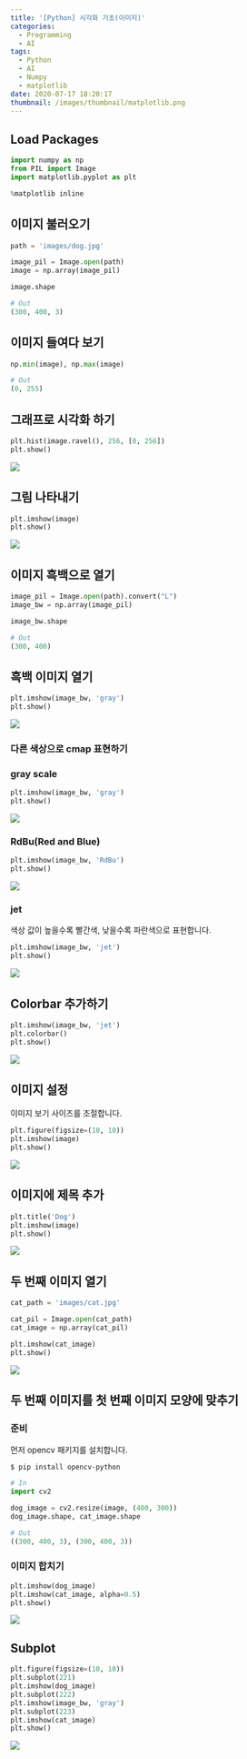 ```yaml
---
title: '[Python] 시각화 기초(이미지)'
categories:
  - Programming
  - AI
tags:
  - Python
  - AI
  - Numpy
  - matplotlib
date: 2020-07-17 18:20:17
thumbnail: /images/thumbnail/matplotlib.png
---
```


## Load Packages

```python
import numpy as np
from PIL import Image
import matplotlib.pyplot as plt

%matplotlib inline
```

## 이미지 불러오기

```python
path = 'images/dog.jpg'

image_pil = Image.open(path)
image = np.array(image_pil)

image.shape

# Out
(300, 400, 3)
```

## 이미지 들여다 보기

```python
np.min(image), np.max(image)

# Out
(0, 255)
```

## 그래프로 시각화 하기

```python
plt.hist(image.ravel(), 256, [0, 256])
plt.show()
```

![](/images/ai/image/1.png)

## 그림 나타내기

```python
plt.imshow(image)
plt.show()
```

![](/images/ai/image/2.png)

## 이미지 흑백으로 열기

```python
image_pil = Image.open(path).convert("L")
image_bw = np.array(image_pil)

image_bw.shape

# Out
(300, 400)
```

## 흑백 이미지 열기

```python
plt.imshow(image_bw, 'gray')
plt.show()
```

![](/images/ai/image/3.png)

### 다른 색상으로 cmap 표현하기

### gray scale

```python
plt.imshow(image_bw, 'gray')
plt.show()
```

![](/images/ai/image/3.png)

### RdBu(Red and Blue)

```python
plt.imshow(image_bw, 'RdBu')
plt.show()
```

![](/images/ai/image/4.png)

### jet

색상 값이 높을수록 빨간색, 낮을수록 파란색으로 표현합니다.

```python
plt.imshow(image_bw, 'jet')
plt.show()
```

![](/images/ai/image/5.png)

## Colorbar 추가하기

```python
plt.imshow(image_bw, 'jet')
plt.colorbar()
plt.show()
```

![](/images/ai/image/6.png)

## 이미지 설정

이미지 보기 사이즈를 조절합니다.

```python
plt.figure(figsize=(10, 10))
plt.imshow(image)
plt.show()
```

![](/images/ai/image/7.png)

## 이미지에 제목 추가

```python
plt.title('Dog')
plt.imshow(image)
plt.show()
```

![](/images/ai/image/8.png)

## 두 번째 이미지 열기

```python
cat_path = 'images/cat.jpg'

cat_pil = Image.open(cat_path)
cat_image = np.array(cat_pil)

plt.imshow(cat_image)
plt.show()
```

![](/images/ai/image/9.png)

## 두 번째 이미지를 첫 번째 이미지 모양에 맞추기

### 준비

먼저 opencv 패키지를 설치합니다.

```shell
$ pip install opencv-python
```

```python
# In
import cv2

dog_image = cv2.resize(image, (400, 300))
dog_image.shape, cat_image.shape

# Out
((300, 400, 3), (300, 400, 3))
```

### 이미지 합치기

```python
plt.imshow(dog_image)
plt.imshow(cat_image, alpha=0.5)
plt.show()
```

![](/images/ai/image/10.png)

## Subplot

```python
plt.figure(figsize=(10, 10))
plt.subplot(221)
plt.imshow(dog_image)
plt.subplot(222)
plt.imshow(image_bw, 'gray')
plt.subplot(223)
plt.imshow(cat_image)
plt.show()
```

![](/images/ai/image/11.png)
